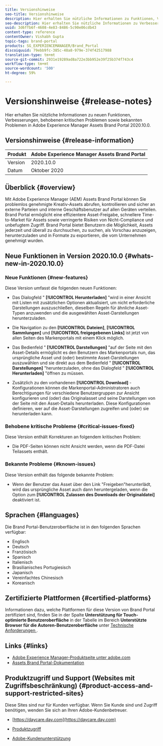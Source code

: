 ```yaml
---
title: Versionshinweise
seo-title: Versionshinweise
description: Hier erhalten Sie nützliche Informationen zu Funktionen, Verbesserungen, behobenen kritischen Problemen sowie bekannten Problemen in Adobe Experience Manager Assets Brand Portal 2020.10.0.
seo-description: Hier erhalten Sie nützliche Informationen zu Verbesserungen, behobenen kritischen Problemen sowie bekannten Problemen in Adobe Experience Manager Assets Brand Portal 2020.10.0.
uuid: 3d6ffb6f-4608-4e83-8486-5c90e06cdb43
content-type: reference
contentOwner: Vishabh Gupta
topic-tags: brand-portal
products: SG_EXPERIENCEMANAGER/Brand_Portal
discoiquuid: 79ebb9fc-385c-48a8-979e-374f42517988
translation-type: tm+mt
source-git-commit: 2931e19289ad8a722e3bb952e39f25b374f743c4
workflow-type: tm+mt
source-wordcount: '500'
ht-degree: 59%

---
```



# Versionshinweise {#release-notes}

Hier erhalten Sie nützliche Informationen zu neuen Funktionen, Verbesserungen, behobenen kritischen Problemen sowie bekannten Problemen in Adobe Experience Manager Assets Brand Portal 2020.10.0.

## Versionshinweise {#release-information}

| Produkt | Adobe Experience Manager Assets Brand Portal |
|---|---|
| Version | 2020.10.0 |
| Datum            | Oktober 2020 |

## Überblick {#overview}

Mit Adobe Experience Manager (AEM) Assets Brand Portal können Sie problemlos genehmigte Kreativ-Assets abrufen, kontrollieren und sicher an externe Parteien und interne Geschäftsbenutzer auf allen Geräten verteilen. Brand Portal ermöglicht eine effizientere Asset-Freigabe, schnellere Time-to-Market für Assets sowie verringerte Risiken von Nicht-Compliance und unbefugtem Zugriff. Brand Portal bietet Benutzern die Möglichkeit, Assets jederzeit und überall zu durchsuchen, zu suchen, als Vorschau anzuzeigen, herunterzuladen und in Formate zu exportieren, die vom Unternehmen genehmigt wurden.

## Neue Funktionen in Version 2020.10.0 {#whats-new-in-2020.10.0}

### Neue Funktionen {#new-features}

Diese Version umfasst die folgenden neuen Funktionen:

* Das Dialogfeld &quot; **[!UICONTROL Herunterladen]** &quot;wird in einer Ansicht mit Listen mit zusätzlichen Optionen aktualisiert, um nicht erforderliche Darstellungen auszuschließen, dieselben Regeln für ähnliche Asset-Typen anzuwenden und die ausgewählten Asset-Darstellungen herunterzuladen.

<!--
* The new **[!UICONTROL Download]** dialog now appears with all the renditions of the selected assets or folders containing assets in a list view, wherein the Brand Portal users can apply same set of renditions for similar asset types and download the selected asset renditions. 
-->

* Die Navigation zu den **[!UICONTROL Dateien]**, **[!UICONTROL Sammlungen]** und **[!UICONTROL freigegebenen Links]** ist jetzt von allen Seiten des Markenportals mit einem Klick möglich.

* Das Bedienfeld &quot; **[!UICONTROL Darstellungen]** &quot;auf der Seite mit den Asset-Details ermöglicht es den Benutzern des Markenportals nun, das ursprüngliche Asset und (oder) bestimmte Asset-Darstellungen auszuwählen und sie direkt aus dem Bedienfeld &quot; **[!UICONTROL Darstellungen]** &quot;herunterzuladen, ohne das Dialogfeld &quot; **[!UICONTROL Herunterladen]** &quot;öffnen zu müssen.

<!--
Brand Portal users can exclude specific renditions which are not required and directly download the original asset and its renditions from the **[!UICONTROL Renditions]** panel on the asset details page. 
-->

* Zusätzlich zu den vorhandenen **[!UICONTROL Download]** -Konfigurationen können die Markenportal-Administratoren auch Berechtigungen für verschiedene Benutzergruppen zur Ansicht konfigurieren und (oder) das Originalasset und seine Darstellungen von der Seite mit den Asset-Details herunterladen. Diese Konfigurationen definieren, wer auf die Asset-Darstellungen zugreifen und (oder) sie herunterladen kann.


### Behobene kritische Probleme {#critical-issues-fixed}

Diese Version enthält Korrekturen an folgendem kritischen Problem:

* Die PDF-Seiten können nicht Ansicht werden, wenn die PDF-Datei Teilassets enthält.


### Bekannte Probleme {#known-issues}

Diese Version enthält das folgende bekannte Problem:

* Wenn der Benutzer das Asset über den Link &quot;Freigeben&quot;herunterlädt, wird das ursprüngliche Asset auch dann heruntergeladen, wenn die Option zum **[!UICONTROL Zulassen des Downloads der Originaldatei]** deaktiviert ist.



<!--
* Download Settings configuration to configure asset download from Brand Portal. Fast download, custom renditions, and system renditions are the available configurations. 
-->

<!--
* Document Viewer has been introduced to enhance the PDF viewing experience. New options are available for viewing the PDF files in Brand Portal.

* Advances in the asset download process which improves the Brand Portal user experience while [downloading assets from Brand Portal](brand-portal-download-assets.md). Brand Portal administrators can configure **[!UICONTROL Fast Download]**, **[!UICONTROL Custom Renditions]**, and **[!UICONTROL System Renditions]** from the **[!UICONTROL Download]** settings. 

For details, see [what's new in Brand Portal 6.4.7](whats-new.md). 

### Critical Issues Fixed {#critical-issues-fixed-647}

This release includes fixes to the following critical issues:

* The viewer users are not permitted to share link for collections but the option to share is visible to them on the product interface.

* The **[!UICONTROL Download]** button on the options bar does not list all the licensed assets of the selected folder.

* The search takes longer to show the results for certain keywords.

* The **[!UICONTROL Agree]** and **[!UICONTROL Disagree]** check boxes does not appear on bulk selection of licensed and unlicensed assets during download.

* Filter-based search shows processing on the product interface with no search result. 

* The assets do not download from share link if the shared folder contains numerous and large assets.


### Known Issues {#known-issues-647}

This release includes the following known issues:

* If multiple assets are selected, license text does not appear on clicking Terms and Conditions on the license agreement page during download using share link.   

-->

## Sprachen {#languages}

Die Brand Portal-Benutzeroberfläche ist in den folgenden Sprachen verfügbar:

* Englisch
* Deutsch
* Französisch
* Spanisch
* Italienisch
* Brasilianisches       Portugiesisch
* Japanisch
* Vereinfachtes Chinesisch
* Koreanisch

## Zertifizierte Plattformen                {#certified-platforms}

Informationen dazu, welche Plattformen für diese Version von Brand Portal zertifiziert sind, finden Sie in der Spalte **Unterstützung für Touch-optimierte Benutzeroberfläche** in der Tabelle im Bereich **Unterstützte Browser für die Autoren-Benutzeroberfläche** unter [Technische Anforderungen ](https://helpx.adobe.com/de/experience-manager/6-4/sites/deploying/using/technical-requirements.html).

## Links {#links}

* [Adobe Experience Manager-Produktseite unter adobe.com](http://www.adobe.com/de/marketing-cloud/experience-manager.html)
* [Assets Brand Portal-Dokumentation](https://helpx.adobe.com/de/experience-manager/brand-portal/user-guide.html)

## Produktzugriff und Support (Websites mit Zugriffsbeschränkung) {#product-access-and-support-restricted-sites}

Diese Sites sind nur für Kunden verfügbar. Wenn Sie Kunde sind und Zugriff benötigen, wenden Sie sich an Ihren Adobe-Kundenbetreuer.

* [https://daycare.day.com](https://daycare.day.com)

* [Produktzugriff](https://login.marketing.adobe.com)

* [Adobe-Kundenunterstützung](https://helpx.adobe.com/de/contact.html)
